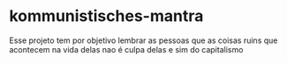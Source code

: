 # kommunistisches-mantra
Esse projeto tem por objetivo lembrar as pessoas que as coisas ruins que acontecem na vida delas nao é culpa delas e sim do capitalismo
